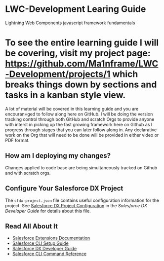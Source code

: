 # LWC-Development Learing Guide
Lightning Web Components javascript framework fundamentals

# To see the entire learning guide I will be covering, visit my project page: https://github.com/Ma1nframe/LWC-Development/projects/1 which breaks things down by sections and tasks in a kanban style view. 

A lot of material will be covered in this learning guide and you are encouran=ged to follow along here on GitHub. I will be doing the version tracking control through both GitHub and scratch Orgs to provide anyone with interst in picking up the fast growing framework here on Github as I progress through stages that you can later follow along in. Any declarative work on the Org that will need to be done will be provided in either video or PDF format.

## How am I deploying my changes?

Changes applied to code base are being simultaneously tracked on Github and with scratch orgs.

## Configure Your Salesforce DX Project

The `sfdx-project.json` file contains useful configuration information for the project. See [Salesforce DX Project Configuration](https://developer.salesforce.com/docs/atlas.en-us.sfdx_dev.meta/sfdx_dev/sfdx_dev_ws_config.htm) in the _Salesforce DX Developer Guide_ for details about this file.

## Read All About It

- [Salesforce Extensions Documentation](https://developer.salesforce.com/tools/vscode/)
- [Salesforce CLI Setup Guide](https://developer.salesforce.com/docs/atlas.en-us.sfdx_setup.meta/sfdx_setup/sfdx_setup_intro.htm)
- [Salesforce DX Developer Guide](https://developer.salesforce.com/docs/atlas.en-us.sfdx_dev.meta/sfdx_dev/sfdx_dev_intro.htm)
- [Salesforce CLI Command Reference](https://developer.salesforce.com/docs/atlas.en-us.sfdx_cli_reference.meta/sfdx_cli_reference/cli_reference.htm)
